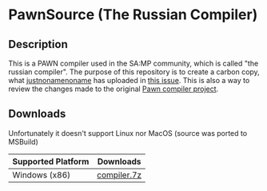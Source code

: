 # PawnSource (The Russian Compiler)

## Description
This is a PAWN compiler used in the SA:MP community, which is called "the russian compiler".
The purpose of this repository is to create a carbon copy, what [justnonamenoname](https://github.com/justnonamenoname) has uploaded in [this issue](https://github.com/Zeex/pawn/issues/147).
This is also a way to review the changes made to the original [Pawn compiler project](https://github.com/compuphase/pawn).

## Downloads
Unfortunately it doesn't support Linux nor MacOS (source was ported to MSBuild)

| Supported Platform                         | Downloads     |
| -------------------------------------------| ------------------------|
| Windows (x86)                | [compiler.7z](https://github.com/thenonamenoname/PawnSource/raw/master/pawncc/compiler.7z)   |
